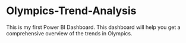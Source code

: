 # Olympics-Trend-Analysis
This is my first Power BI Dashboard. This dashboard will help you get a comprehensive overview of the trends in Olympics.

